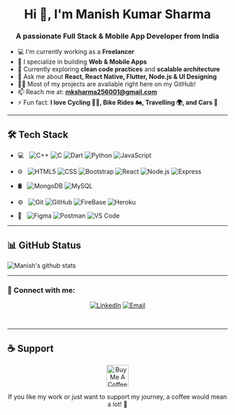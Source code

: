 <h1 align="center">Hi 👋, I'm Manish Kumar Sharma</h1>
<h3 align="center">A passionate Full Stack & Mobile App Developer from India</h3>

- 💻 I'm currently working as a **Freelancer**
- 🚀 I specialize in building **Web & Mobile Apps**
- 🌱 Currently exploring **clean code practices** and **scalable architecture**
- 💬 Ask me about **React, React Native, Flutter, Node.js & UI Designing**
- 👨‍💻 Most of my projects are available right here on my GitHub!
- 📫 Reach me at: **mksharma256001@gmail.com**
- ⚡ Fun fact: **I love Cycling 🚴‍♂️, Bike Rides 🏍, Travelling 🌍, and Cars 🚗**

---

## 🛠️ Tech Stack

- 💻 &nbsp;
  ![C++](https://img.shields.io/badge/-C++-333333?style=flat&logo=C%2B%2B)
  ![C](https://img.shields.io/badge/-C-333333?style=flat&logo=dart
)
  ![Dart](https://img.shields.io/badge/-Dart-333333?style=flat&logo=dart)
![Python](https://img.shields.io/badge/-Python-333333?style=flat&logo=Python)
  ![JavaScript](https://img.shields.io/badge/-JavaScript-333333?style=flat&logo=JavaScript)

- 🌐 &nbsp;
  ![HTML5](https://img.shields.io/badge/-HTML5-333333?style=flat&logo=HTML5)
  ![CSS](https://img.shields.io/badge/-CSS-333333?style=flat&logo=CSS3&logoColor=1572B6)
  ![Bootstrap](https://img.shields.io/badge/-Bootstrap-333333?style=flat&logo=bootstrap&logoColor=563D7C)
  ![React](https://img.shields.io/badge/-React-333333?style=flat&logo=React&logoColor=5ed3f3)
  ![Node.js](https://img.shields.io/badge/-Node.js-333333?style=flat&logo=node.js)
  ![Express](https://img.shields.io/badge/-Express-333333?style=flat&logo=Express&logoColor=dddddd)
  
- 🛢 &nbsp;
  ![MongoDB](https://img.shields.io/badge/-MongoDB-333333?style=flat&logo=mongodb)
  ![MySQL](https://img.shields.io/badge/-MySQL-333333?style=flat&logo=mysql)
  
- ⚙️ &nbsp;
  ![Git](https://img.shields.io/badge/-Git-333333?style=flat&logo=git)
  ![GitHub](https://img.shields.io/badge/-GitHub-333333?style=flat&logo=github)
  ![FireBase](https://img.shields.io/badge/-FireBase-333333?style=flat&logo=firebase)
  ![Heroku](https://img.shields.io/badge/-Heroku-333333?style=flat&logo=heroku)

- 🔧 &nbsp;
  ![Figma](https://img.shields.io/badge/-Figma-333333?style=flat&logo=figma)
  ![Postman](https://img.shields.io/badge/-Postman-333333?style=flat&logo=postman)
  ![VS Code](https://img.shields.io/badge/-VSCode-333333?style=flat&logo=visualstudiocode)

---

## 📊 GitHub Status

![Manish's github stats](https://github-readme-stats.vercel.app/api?username=Manish123Sharma&bg_color=0,3E5151,ffca8d&title_color=fff&text_color=fff)
<!-- <p align="center">
  <img src="https://github-readme-streak-stats.herokuapp.com?user=Manish123Sharma&theme=radical" alt="GitHub Streak"/>
</p> -->


---

### 🔗 Connect with me:

<p align="center">
<a href="https://www.linkedin.com/in/mks001/"><img alt="LinkedIn" src="https://img.shields.io/badge/LinkedIn-Manish%20Kumar%20Sharma-blue?style=flat-square&logo=linkedin"></a>
<a href="mailto:mksharma256001@gmail.com"><img alt="Email" src="https://img.shields.io/badge/Email-mksharma256001@gmail.com-blue?style=flat-square&logo=gmail"></a>
</p>
<br/>

---

## ☕ Support

<p align="center">
  <a href="https://buymeacoffee.com/mksharma25s">
    <img src="https://cdn.buymeacoffee.com/buttons/v2/default-yellow.png" height="50" alt="Buy Me A Coffee"/>
  </a>
</p>

<p align="center">
  If you like my work or just want to support my journey, a coffee would mean a lot! 💛
</p>
